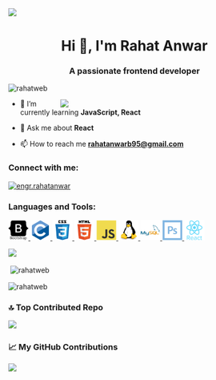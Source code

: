 <div><img src="https://user-images.githubusercontent.com/74038190/241765440-80728820-e06b-4f96-9c9e-9df46f0cc0a5.gif"></div>
<h1 align="center">Hi 👋, I'm Rahat Anwar</h1>
<h3 align="center">A passionate frontend developer</h3>

<p align="left"> <img src="https://komarev.com/ghpvc/?username=rahatweb&label=Profile%20views&color=0e75b6&style=flat" alt="rahatweb" /> </p>
<img align="right" width="400" src="https://www.fegno.com/wp-content/uploads/2022/03/web-development-company-in-kochi.gif">

- 🌱 I’m currently learning **JavaScript, React**

- 💬 Ask me about **React**

- 📫 How to reach me **rahatanwarb95@gmail.com**

<h3 align="left">Connect with me:</h3>
<p align="left">
<a href="https://fb.com/engr.rahatanwar" target="blank"><img align="center" src="https://raw.githubusercontent.com/rahuldkjain/github-profile-readme-generator/master/src/images/icons/Social/facebook.svg" alt="engr.rahatanwar" height="30" width="40" /></a>
</p>

<h3 align="left">Languages and Tools:</h3>
<p align="left"> <a href="https://getbootstrap.com" target="_blank" rel="noreferrer"> <img src="https://raw.githubusercontent.com/devicons/devicon/master/icons/bootstrap/bootstrap-plain-wordmark.svg" alt="bootstrap" width="40" height="40"/> </a> <a href="https://www.cprogramming.com/" target="_blank" rel="noreferrer"> <img src="https://raw.githubusercontent.com/devicons/devicon/master/icons/c/c-original.svg" alt="c" width="40" height="40"/> </a> <a href="https://www.w3schools.com/css/" target="_blank" rel="noreferrer"> <img src="https://raw.githubusercontent.com/devicons/devicon/master/icons/css3/css3-original-wordmark.svg" alt="css3" width="40" height="40"/> </a> <a href="https://www.w3.org/html/" target="_blank" rel="noreferrer"> <img src="https://raw.githubusercontent.com/devicons/devicon/master/icons/html5/html5-original-wordmark.svg" alt="html5" width="40" height="40"/> </a> <a href="https://developer.mozilla.org/en-US/docs/Web/JavaScript" target="_blank" rel="noreferrer"> <img src="https://raw.githubusercontent.com/devicons/devicon/master/icons/javascript/javascript-original.svg" alt="javascript" width="40" height="40"/> </a> <a href="https://www.linux.org/" target="_blank" rel="noreferrer"> <img src="https://raw.githubusercontent.com/devicons/devicon/master/icons/linux/linux-original.svg" alt="linux" width="40" height="40"/> </a> <a href="https://www.mysql.com/" target="_blank" rel="noreferrer"> <img src="https://raw.githubusercontent.com/devicons/devicon/master/icons/mysql/mysql-original-wordmark.svg" alt="mysql" width="40" height="40"/> </a> <a href="https://www.photoshop.com/en" target="_blank" rel="noreferrer"> <img src="https://raw.githubusercontent.com/devicons/devicon/master/icons/photoshop/photoshop-line.svg" alt="photoshop" width="40" height="40"/> </a> <a href="https://reactjs.org/" target="_blank" rel="noreferrer"> <img src="https://raw.githubusercontent.com/devicons/devicon/master/icons/react/react-original-wordmark.svg" alt="react" width="40" height="40"/> </a> </p>

![](https://github-readme-stats.vercel.app/api/top-langs?username=rahatweb&show_icons=true&theme=radical)
<p>&nbsp;<img align="center" src="https://github-readme-stats.vercel.app/api?username=rahatweb&show_icons=true&locale=en&theme=radical" alt="rahatweb" /></p>

<p><img align="center" src="https://github-readme-streak-stats.herokuapp.com/?user=rahatweb&theme=radical" alt="rahatweb" /></p>

### 🔝 Top Contributed Repo
![](https://github-contributor-stats.vercel.app/api?username=rahatweb&limit=5&theme=radical&combine_all_yearly_contributions=true)

### 📈 My GitHub Contributions
[![](https://github-readme-activity-graph.vercel.app/graph?username=rahatweb&theme=dracula)](https://github.com/rahatweb/github-readme-activity-graph)
